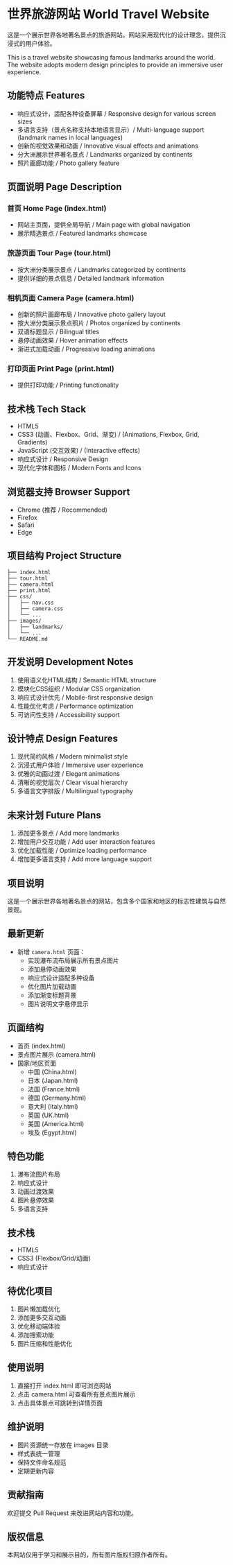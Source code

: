 # 世界旅游网站 World Travel Website

这是一个展示世界各地著名景点的旅游网站。网站采用现代化的设计理念，提供沉浸式的用户体验。

This is a travel website showcasing famous landmarks around the world. The website adopts modern design principles to provide an immersive user experience.

## 功能特点 Features

- 响应式设计，适配各种设备屏幕 / Responsive design for various screen sizes
- 多语言支持（景点名称支持本地语言显示）/ Multi-language support (landmark names in local languages)
- 创新的视觉效果和动画 / Innovative visual effects and animations
- 分大洲展示世界著名景点 / Landmarks organized by continents
- 照片画廊功能 / Photo gallery feature

## 页面说明 Page Description

### 首页 Home Page (index.html)
- 网站主页面，提供全局导航 / Main page with global navigation
- 展示精选景点 / Featured landmarks showcase

### 旅游页面 Tour Page (tour.html)
- 按大洲分类展示景点 / Landmarks categorized by continents
- 提供详细的景点信息 / Detailed landmark information

### 相机页面 Camera Page (camera.html)
- 创新的照片画廊布局 / Innovative photo gallery layout
- 按大洲分类展示景点照片 / Photos organized by continents
- 双语标题显示 / Bilingual titles
- 悬停动画效果 / Hover animation effects
- 渐进式加载动画 / Progressive loading animations

### 打印页面 Print Page (print.html)
- 提供打印功能 / Printing functionality

## 技术栈 Tech Stack

- HTML5
- CSS3 (动画、Flexbox、Grid、渐变) / (Animations, Flexbox, Grid, Gradients)
- JavaScript (交互效果) / (Interactive effects)
- 响应式设计 / Responsive Design
- 现代化字体和图标 / Modern Fonts and Icons

## 浏览器支持 Browser Support

- Chrome (推荐 / Recommended)
- Firefox
- Safari
- Edge

## 项目结构 Project Structure

```
├── index.html
├── tour.html
├── camera.html
├── print.html
├── css/
│   ├── nav.css
│   ├── camera.css
│   └── ...
├── images/
│   ├── landmarks/
│   └── ...
└── README.md
```

## 开发说明 Development Notes

1. 使用语义化HTML结构 / Semantic HTML structure
2. 模块化CSS组织 / Modular CSS organization
3. 响应式设计优先 / Mobile-first responsive design
4. 性能优化考虑 / Performance optimization
5. 可访问性支持 / Accessibility support

## 设计特点 Design Features

1. 现代简约风格 / Modern minimalist style
2. 沉浸式用户体验 / Immersive user experience
3. 优雅的动画过渡 / Elegant animations
4. 清晰的视觉层次 / Clear visual hierarchy
5. 多语言文字排版 / Multilingual typography

## 未来计划 Future Plans

1. 添加更多景点 / Add more landmarks
2. 增加用户交互功能 / Add user interaction features
3. 优化加载性能 / Optimize loading performance
4. 增加更多语言支持 / Add more language support

## 项目说明
这是一个展示世界各地著名景点的网站，包含多个国家和地区的标志性建筑与自然景观。

## 最新更新
- 新增 `camera.html` 页面：
  - 实现瀑布流布局展示所有景点图片
  - 添加悬停动画效果
  - 响应式设计适配多种设备
  - 优化图片加载动画
  - 添加渐变标题背景
  - 图片说明文字悬停显示

## 页面结构
- 首页 (index.html)
- 景点图片展示 (camera.html)
- 国家/地区页面
  - 中国 (China.html)
  - 日本 (Japan.html)
  - 法国 (France.html)
  - 德国 (Germany.html)
  - 意大利 (Italy.html)
  - 英国 (UK.html)
  - 美国 (America.html)
  - 埃及 (Egypt.html)

## 特色功能
1. 瀑布流图片布局
2. 响应式设计
3. 动画过渡效果
4. 图片悬停效果
5. 多语言支持

## 技术栈
- HTML5
- CSS3 (Flexbox/Grid/动画)
- 响应式设计

## 待优化项目
1. 图片懒加载优化
2. 添加更多交互动画
3. 优化移动端体验
4. 添加搜索功能
5. 图片压缩和性能优化

## 使用说明
1. 直接打开 index.html 即可浏览网站
2. 点击 camera.html 可查看所有景点图片展示
3. 点击具体景点可跳转到详情页面

## 维护说明
- 图片资源统一存放在 images 目录
- 样式表统一管理
- 保持文件命名规范
- 定期更新内容

## 贡献指南
欢迎提交 Pull Request 来改进网站内容和功能。

## 版权信息
本网站仅用于学习和展示目的，所有图片版权归原作者所有。 